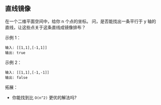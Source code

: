## 直线镜像

在一个二维平面空间中，给你 n 个点的坐标。
问，是否能找出一条平行于 y 轴的直线，让这些点关于这条直线成镜像排布？

示例 1：

```
输入: [[1,1],[-1,1]]
输出: true
```

示例 2：

```
输入: [[1,1],[-1,-1]]
输出: false
```

拓展：

* 你能找到比 `O(n^2)` 更优的解法吗?